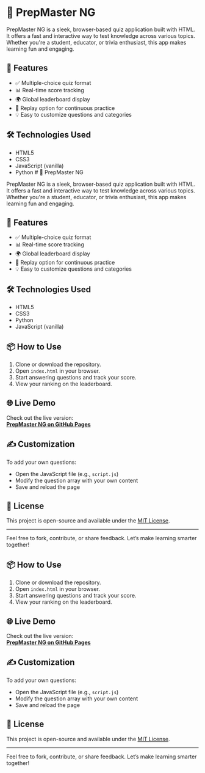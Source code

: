 # 🚀 PrepMaster NG

PrepMaster NG is a sleek, browser-based quiz application built with HTML. It offers a fast and interactive way to test knowledge across various topics. Whether you're a student, educator, or trivia enthusiast, this app makes learning fun and engaging.

## 🎯 Features

- ✅ Multiple-choice quiz format
- 📊 Real-time score tracking
- 🌍 Global leaderboard display
- 🔄 Replay option for continuous practice
- 💡 Easy to customize questions and categories

## 🛠 Technologies Used

- HTML5
- CSS3
- JavaScript (vanilla)
- Python # 🚀 PrepMaster NG

PrepMaster NG is a sleek, browser-based quiz application built with HTML. It offers a fast and interactive way to test knowledge across various topics. Whether you're a student, educator, or trivia enthusiast, this app makes learning fun and engaging.

## 🎯 Features

- ✅ Multiple-choice quiz format
- 📊 Real-time score tracking
- 🌍 Global leaderboard display
- 🔄 Replay option for continuous practice
- 💡 Easy to customize questions and categories

## 🛠 Technologies Used

- HTML5
- CSS3
- Python
- JavaScript (vanilla)

## 📦 How to Use

1. Clone or download the repository.
2. Open `index.html` in your browser.
3. Start answering questions and track your score.
4. View your ranking on the leaderboard.

## 🌐 Live Demo

Check out the live version:  
**[PrepMaster NG on GitHub Pages](https://seniorkhalid.github.io/PrepMasterNG/)**

## ✍️ Customization

To add your own questions:
- Open the JavaScript file (e.g., `script.js`)
- Modify the question array with your own content
- Save and reload the page

## 📄 License

This project is open-source and available under the [MIT License](https://opensource.org/licenses/MIT).

---

Feel free to fork, contribute, or share feedback. Let’s make learning smarter together!


## 📦 How to Use

1. Clone or download the repository.
2. Open `index.html` in your browser.
3. Start answering questions and track your score.
4. View your ranking on the leaderboard.

## 🌐 Live Demo

Check out the live version:  
**[PrepMaster NG on GitHub Pages](https://seniorkhalid.github.io/PrepMasterNG/)**

## ✍️ Customization

To add your own questions:
- Open the JavaScript file (e.g., `script.js`)
- Modify the question array with your own content
- Save and reload the page

## 📄 License

This project is open-source and available under the [MIT License](https://opensource.org/licenses/MIT).

---

Feel free to fork, contribute, or share feedback. Let’s make learning smarter together!
